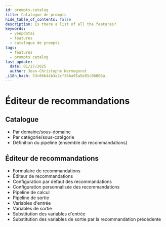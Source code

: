 ```yaml
---
id: prompts-catalog
title: Catalogue de prompts
hide_table_of_contents: false
description: Is there a list of all the features?
keywords:
  - veepdotai
  - features
  - catalogue de prompts
tags:
  - features
  - prompts catalog
last_update:
  date: 01/27/2025
  author: Jean-Christophe Kermagoret
_i18n_hash: 53c66b44b3a2cf34ba95a5e91c06806a
---
```

# Éditeur de recommandations

## Catalogue

* Par domaine/sous-domaine
* Par catégorie/sous-catégorie
* Définition du pipeline (ensemble de recommandations)

## Éditeur de recommandations

* Formulaire de recommandations
* Éditeur de recommandations
* Configuration par défaut des recommandations
* Configuration personnalisée des recommandations
* Pipeline de calcul
* Pipeline de sortie
* Variables d'entrée
* Variables de sortie
* Substitution des variables d'entrée
* Substitution des variables de sortie par la recommandation précédente

